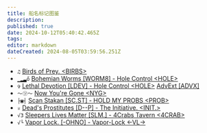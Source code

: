 ```yaml
---
title: 船名标记图鉴
description: 
published: true
date: 2024-10-12T05:40:42.465Z
tags: 
editor: markdown
dateCreated: 2024-08-05T03:59:56.251Z
---
```


- `♫` [Birds of Prey. \<BIRBS>](https://zkillboard.com/alliance/99013315/)
- `▁▂▃ő` [Bohemian Worms [WORM8] -	Hole Control \<HOLE>](https://zkillboard.com/corporation/98725005/)
- `✞` [Lethal Devotion [LDEV] -	Hole Control \<HOLE>](https://zkillboard.com/corporation/98473459/) [AdvExt \[ADVX\]](https://zkillboard.com/corporation/98744964/)
- `～㋡～` [Now You're Gone \<NYG>](https://zkillboard.com/alliance/99008684/)
- `├▣┤` [Scan Stakan [SC.ST] - HOLD MY PROBS \<PROB>](https://zkillboard.com/corporation/98698983/)
- `♕` [Dead's Prostitutes [D--P] - 	The Initiative. \<INIT.>](https://zkillboard.com/corporation/439257738/)
- `√3` 	[Sleepers Lives Matter [SLM.] - 4Crabs Tavern <4CRAB>](https://zkillboard.com/corporation/98751115/)
- `√└` 	[Vapor Lock. [-OHNO] - 	Vapor-Lock <-VL->](https://zkillboard.com/corporation/98725773/)